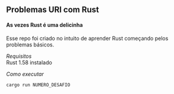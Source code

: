 ## Problemas URI com Rust
#### **As vezes Rust é uma delicinha**

Esse repo foi criado no intuito de aprender Rust começando pelos problemas básicos.

*Requisitos* <br/>
Rust 1.58 instalado

*Como executar*
~~~
cargo run NUMERO_DESAFIO
~~~